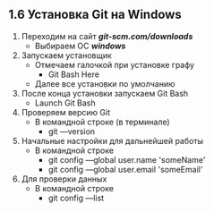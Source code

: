## 1.6 Установка Git на Windows

1. Переходим на сайт ***git-scm.com/downloads***
   - Выбираем OC ***windows*** 
2. Запускаем установщик
   - Отмечаем галочкой при установке графу 
     - Git Bash Here
   - Далее все установки по умолчанию 
3. После конца установки запускаем Git Bash
   - Launch Git Bash
4. Проверяем версию Git
   - В командной строке (в терминале)
     - git ––version
5. Начальные настройки для дальнейшей работы
   - В командной строке
     - git config ––global user.name 'someName'
     - git config ––global user.email 'someEmail'
6. Для проверки данных
   - В командной строке
     - git config ––list